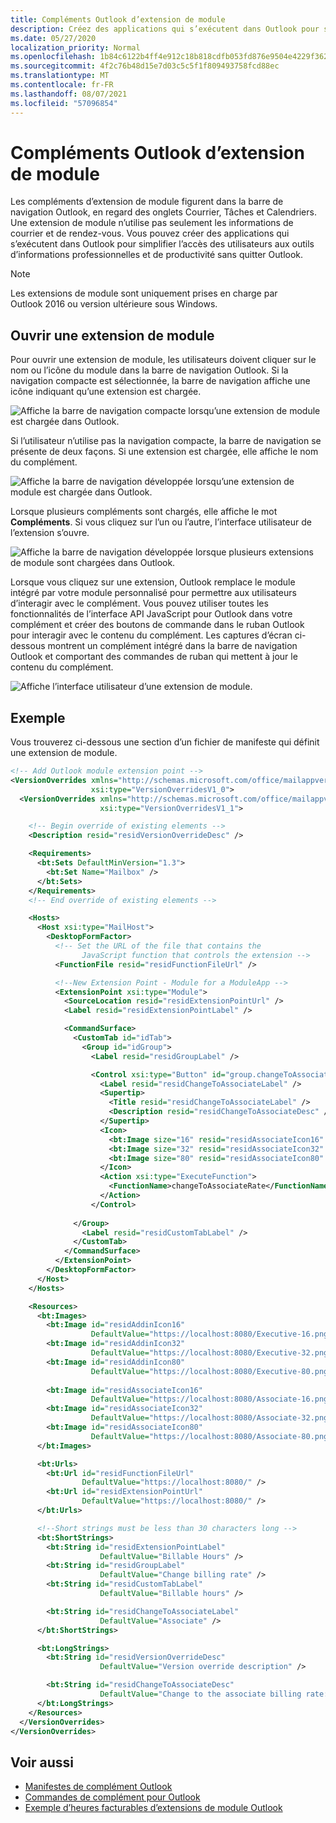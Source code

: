 ```yaml
---
title: Compléments Outlook d’extension de module
description: Créez des applications qui s’exécutent dans Outlook pour simplifier l’accès des utilisateurs aux outils d’informations professionnelles et de productivité sans quitter Outlook.
ms.date: 05/27/2020
localization_priority: Normal
ms.openlocfilehash: 1b84c6122b4ff4e912c18b818cdfb053fd876e9504e4229f362a64ebc9c57f7e
ms.sourcegitcommit: 4f2c76b48d15e7d03c5c5f1f809493758fcd88ec
ms.translationtype: MT
ms.contentlocale: fr-FR
ms.lasthandoff: 08/07/2021
ms.locfileid: "57096854"
---
```

# <a name="module-extension-outlook-add-ins"></a>Compléments Outlook d’extension de module

Les compléments d’extension de module figurent dans la barre de navigation Outlook, en regard des onglets Courrier, Tâches et Calendriers. Une extension de module n’utilise pas seulement les informations de courrier et de rendez-vous. Vous pouvez créer des applications qui s’exécutent dans Outlook pour simplifier l’accès des utilisateurs aux outils d’informations professionnelles et de productivité sans quitter Outlook.

> [!NOTE]
> Les extensions de module sont uniquement prises en charge par Outlook 2016 ou version ultérieure sous Windows.  

## <a name="open-a-module-extension"></a>Ouvrir une extension de module

Pour ouvrir une extension de module, les utilisateurs doivent cliquer sur le nom ou l’icône du module dans la barre de navigation Outlook. Si la navigation compacte est sélectionnée, la barre de navigation affiche une icône indiquant qu’une extension est chargée.

![Affiche la barre de navigation compacte lorsqu’une extension de module est chargée dans Outlook.](../images/outlook-module-navigationbar-compact.png)

Si l’utilisateur n’utilise pas la navigation compacte, la barre de navigation se présente de deux façons. Si une extension est chargée, elle affiche le nom du complément.

![Affiche la barre de navigation développée lorsqu’une extension de module est chargée dans Outlook.](../images/outlook-module-navigationbar-one.png)

Lorsque plusieurs compléments sont chargés, elle affiche le mot **Compléments**. Si vous cliquez sur l’un ou l’autre, l’interface utilisateur de l’extension s’ouvre.

![Affiche la barre de navigation développée lorsque plusieurs extensions de module sont chargées dans Outlook.](../images/outlook-module-navigationbar-more.png)

Lorsque vous cliquez sur une extension, Outlook remplace le module intégré par votre module personnalisé pour permettre aux utilisateurs d’interagir avec le complément. Vous pouvez utiliser toutes les fonctionnalités de l’interface API JavaScript pour Outlook dans votre complément et créer des boutons de commande dans le ruban Outlook pour interagir avec le contenu du complément. Les captures d’écran ci-dessous montrent un complément intégré dans la barre de navigation Outlook et comportant des commandes de ruban qui mettent à jour le contenu du complément.

![Affiche l’interface utilisateur d’une extension de module.](../images/outlook-module-extension.png)

## <a name="example"></a>Exemple

Vous trouverez ci-dessous une section d’un fichier de manifeste qui définit une extension de module.

```xml
<!-- Add Outlook module extension point -->
<VersionOverrides xmlns="http://schemas.microsoft.com/office/mailappversionoverrides"
                  xsi:type="VersionOverridesV1_0">
  <VersionOverrides xmlns="http://schemas.microsoft.com/office/mailappversionoverrides/1.1"
                    xsi:type="VersionOverridesV1_1">

    <!-- Begin override of existing elements -->
    <Description resid="residVersionOverrideDesc" />

    <Requirements>
      <bt:Sets DefaultMinVersion="1.3">
        <bt:Set Name="Mailbox" />
      </bt:Sets>
    </Requirements>
    <!-- End override of existing elements -->

    <Hosts>
      <Host xsi:type="MailHost">
        <DesktopFormFactor>
          <!-- Set the URL of the file that contains the
                JavaScript function that controls the extension -->
          <FunctionFile resid="residFunctionFileUrl" />

          <!--New Extension Point - Module for a ModuleApp -->
          <ExtensionPoint xsi:type="Module">
            <SourceLocation resid="residExtensionPointUrl" />
            <Label resid="residExtensionPointLabel" />

            <CommandSurface>
              <CustomTab id="idTab">
                <Group id="idGroup">
                  <Label resid="residGroupLabel" />

                  <Control xsi:type="Button" id="group.changeToAssociate">
                    <Label resid="residChangeToAssociateLabel" />
                    <Supertip>
                      <Title resid="residChangeToAssociateLabel" />
                      <Description resid="residChangeToAssociateDesc" />
                    </Supertip>
                    <Icon>
                      <bt:Image size="16" resid="residAssociateIcon16" />
                      <bt:Image size="32" resid="residAssociateIcon32" />
                      <bt:Image size="80" resid="residAssociateIcon80" />
                    </Icon>
                    <Action xsi:type="ExecuteFunction">
                      <FunctionName>changeToAssociateRate</FunctionName>
                    </Action>
                  </Control>
                  
              </Group>
                <Label resid="residCustomTabLabel" />
              </CustomTab>
            </CommandSurface>
          </ExtensionPoint>
        </DesktopFormFactor>
      </Host>
    </Hosts>

    <Resources>
      <bt:Images>
        <bt:Image id="residAddinIcon16" 
                  DefaultValue="https://localhost:8080/Executive-16.png" />
        <bt:Image id="residAddinIcon32" 
                  DefaultValue="https://localhost:8080/Executive-32.png" />
        <bt:Image id="residAddinIcon80" 
                  DefaultValue="https://localhost:8080/Executive-80.png" />
      
        <bt:Image id="residAssociateIcon16" 
                  DefaultValue="https://localhost:8080/Associate-16.png" />
        <bt:Image id="residAssociateIcon32" 
                  DefaultValue="https://localhost:8080/Associate-32.png" />
        <bt:Image id="residAssociateIcon80" 
                  DefaultValue="https://localhost:8080/Associate-80.png" />
      </bt:Images>

      <bt:Urls>
        <bt:Url id="residFunctionFileUrl" 
                DefaultValue="https://localhost:8080/" />
        <bt:Url id="residExtensionPointUrl" 
                DefaultValue="https://localhost:8080/" />
      </bt:Urls>

      <!--Short strings must be less than 30 characters long -->
      <bt:ShortStrings>
        <bt:String id="residExtensionPointLabel" 
                    DefaultValue="Billable Hours" />
        <bt:String id="residGroupLabel" 
                    DefaultValue="Change billing rate" />
        <bt:String id="residCustomTabLabel" 
                    DefaultValue="Billable hours" />

        <bt:String id="residChangeToAssociateLabel" 
                    DefaultValue="Associate" />
      </bt:ShortStrings>

      <bt:LongStrings>
        <bt:String id="residVersionOverrideDesc" 
                    DefaultValue="Version override description" />

        <bt:String id="residChangeToAssociateDesc" 
                    DefaultValue="Change to the associate billing rate: $127/hr" />
      </bt:LongStrings>
    </Resources>
  </VersionOverrides>
</VersionOverrides>
```

## <a name="see-also"></a>Voir aussi

- [Manifestes de complément Outlook](manifests.md)
- [Commandes de complément pour Outlook](add-in-commands-for-outlook.md)
- [Exemple d’heures facturables d’extensions de module Outlook](https://github.com/OfficeDev/Outlook-Add-in-JavaScript-ModuleExtension)
